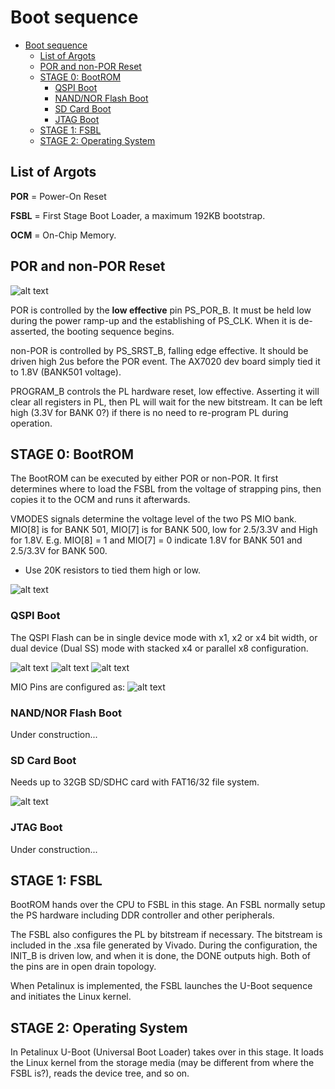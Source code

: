 # Boot sequence

- [Boot sequence](#boot-sequence)
  - [List of Argots](#list-of-argots)
  - [POR and non-POR Reset](#por-and-non-por-reset)
  - [STAGE 0: BootROM](#stage-0-bootrom)
    - [QSPI Boot](#qspi-boot)
    - [NAND/NOR Flash Boot](#nandnor-flash-boot)
    - [SD Card Boot](#sd-card-boot)
    - [JTAG Boot](#jtag-boot)
  - [STAGE 1: FSBL](#stage-1-fsbl)
  - [STAGE 2: Operating System](#stage-2-operating-system)

## List of Argots

**POR** = Power-On Reset

**FSBL** = First Stage Boot Loader, a maximum 192KB bootstrap.

**OCM** = On-Chip Memory.


## POR and non-POR Reset

![alt text](<assets/Power_and_Reset_Sequencing_Waveform.png>)

POR is controlled by the **low effective** pin PS_POR_B. It must be held low during the power ramp-up and the establishing of PS_CLK. When it is de-asserted, the booting sequence begins.
 
non-POR is controlled by PS_SRST_B, falling edge effective. It should be driven high 2us before the POR event. The AX7020 dev board simply tied it to 1.8V (BANK501 voltage).

PROGRAM_B controls the PL hardware reset, low effective. Asserting it will clear all registers in PL, then PL will wait for the new bitstream. It can be left high (3.3V for BANK 0?) if there is no need to re-program PL during operation.

## STAGE 0: BootROM


The BootROM can be executed by either POR or non-POR. It first determines where to load the FSBL from the voltage of strapping pins, then copies it to the OCM and runs it afterwards.

VMODES signals determine the voltage level of the two PS MIO bank. MIO[8] is for BANK 501, MIO[7] is for BANK 500, low for 2.5/3.3V and High for 1.8V. E.g. MIO[8] = 1 and MIO[7] = 0 indicate 1.8V for BANK 501 and 2.5/3.3V for BANK 500.

 - Use 20K resistors to tied them high or low.

![alt text](<assets/Boot_Mode_MIO_Strapping_Pins.png>)

### QSPI Boot

The QSPI Flash can be in single device mode with x1, x2 or x4 bit width, or dual device (Dual SS) mode with stacked x4 or parallel x8 configuration.

![alt text](<assets/Quad-SPI_Single_SS_4-bit_IO.png>)
![alt text](<assets/Quad-SPI_Dual_SS_4-bit_Stacked_IO.png>)
![alt text](<assets/Quad-SPI_Dual_SS,_8-bit_Parallel_IO.png>)

MIO Pins are configured as:
![alt text](<assets/Quad-SPI_Boot_MIO_Register_Settings.png>)

### NAND/NOR Flash Boot

Under construction...

### SD Card Boot

Needs up to 32GB SD/SDHC card with FAT16/32 file system.

![alt text](assets/SD_Card_Boot_MIO_Register_Settings.png)

### JTAG Boot

Under construction...

## STAGE 1: FSBL

BootROM hands over the CPU to FSBL in this stage. An FSBL normally setup the PS hardware including DDR controller and other peripherals.

The FSBL also configures the PL by bitstream if necessary. The bitstream is included in the .xsa file generated by Vivado. During the configuration, the INIT_B is driven low, and when it is done, the DONE outputs high. Both of the pins are in open drain topology.

When Petalinux is implemented, the FSBL launches the U-Boot sequence and initiates the Linux kernel.

## STAGE 2: Operating System

In Petalinux U-Boot (Universal Boot Loader) takes over in this stage. It loads the Linux kernel from the storage media (may be different from where the FSBL is?), reads the device tree, and so on.
